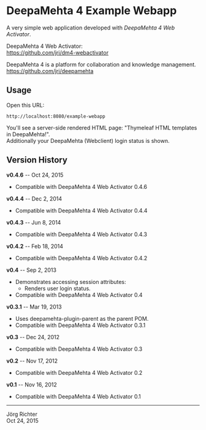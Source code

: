 
DeepaMehta 4 Example Webapp
===========================

A very simple web application developed with *DeepaMehta 4 Web Activator*.

DeepaMehta 4 Web Activator:  
<https://github.com/jri/dm4-webactivator>

DeepaMehta 4 is a platform for collaboration and knowledge management.  
<https://github.com/jri/deepamehta>


Usage
-----

Open this URL:

    http://localhost:8080/example-webapp

You'll see a server-side rendered HTML page: "Thymeleaf HTML templates in DeepaMehta!".  
Additionally your DeepaMehta (Webclient) login status is shown.


Version History
---------------

**v0.4.6** -- Oct 24, 2015

* Compatible with DeepaMehta 4 Web Activator 0.4.6

**v0.4.4** -- Dec 2, 2014

* Compatible with DeepaMehta 4 Web Activator 0.4.4

**v0.4.3** -- Jun 8, 2014

* Compatible with DeepaMehta 4 Web Activator 0.4.3

**v0.4.2** -- Feb 18, 2014

* Compatible with DeepaMehta 4 Web Activator 0.4.2

**v0.4** -- Sep 2, 2013

* Demonstrates accessing session attributes:
    * Renders user login status.
* Compatible with DeepaMehta 4 Web Activator 0.4

**v0.3.1** -- Mar 19, 2013

* Uses deepamehta-plugin-parent as the parent POM.
* Compatible with DeepaMehta 4 Web Activator 0.3.1

**v0.3** -- Dec 24, 2012

* Compatible with DeepaMehta 4 Web Activator 0.3

**v0.2** -- Nov 17, 2012

* Compatible with DeepaMehta 4 Web Activator 0.2

**v0.1** -- Nov 16, 2012

* Compatible with DeepaMehta 4 Web Activator 0.1


------------
Jörg Richter  
Oct 24, 2015
